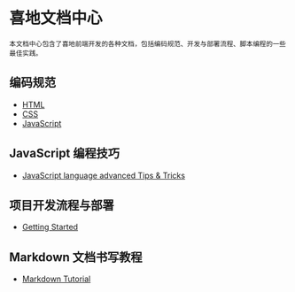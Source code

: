 # 喜地文档中心
```
本文档中心包含了喜地前端开发的各种文档，包括编码规范、开发与部署流程、脚本编程的一些最佳实践。
```

## 编码规范
* [HTML](https://github.com/xidibuy/guides/blob/master/HTML.md)
* [CSS](https://github.com/xidibuy/guides/blob/master/CSS.md)
* [JavaScript](https://github.com/xidibuy/guides/blob/master/JavaScript.md)

## JavaScript 编程技巧
* [JavaScript language advanced Tips & Tricks](https://github.com/xidibuy/guides/blob/master/JavaScript%20language%20advanced%20Tips%20%26%20Tricks.md)


## 项目开发流程与部署
* [Getting Started](https://github.com/xidibuy/guides/blob/master/Getting%20Started.md)

## Markdown 文档书写教程
* [Markdown Tutorial](https://github.com/xidibuy/guides/blob/master/Markdown%20Tutorial.md)

